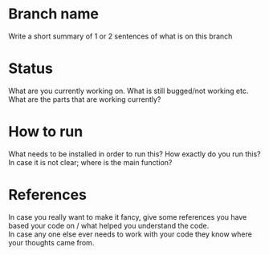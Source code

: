 # Branch name 
Write a short summary of 1 or 2 sentences of what is on this branch <br/>
# Status
What are you currently working on. What is still bugged/not working etc. <br/>
What are the parts that are working currently? <br/>
# How to run 
What needs to be installed in order to run this? How exactly do you run this? <br/>
In case it is not clear; where is the main function? <br/> 
# References
In case you really want to make it fancy, give some references you have based your code on / what helped you understand the code. <br/> 
In case any one else ever needs to work with your code they know where your thoughts came from. <br/> 
